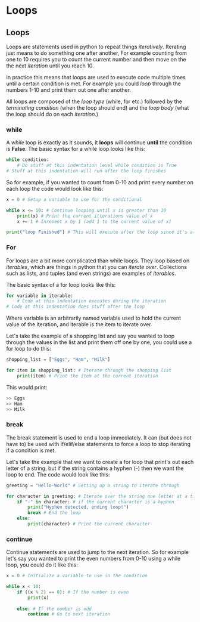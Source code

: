 # Loops



## Loops



Loops are statements used in python to repeat things *iteratively*. Iterating just means to do something one after another, For example counting from one to 10 requires you to count the current number and then move on the the next *iteration* until you reach 10. 

In practice this means that loops are used to execute code multiple times until a certain condition is met. For example you could *loop* through the numbers 1-10 and print them out one after another.

All loops are composed of the *loop type* (while, for etc.) followed by the *terminating condition* (when the loop should end) and the *loop body* (what the loop should do on each *iteration.*)



### while



A *while* loop is exactly as it sounds, it **loops** will continue **until** the condition is **False**. The basic syntax for a while loop looks like this: 

```python
while condition:
	# Do stuff at this indentation level while condition is True 
# Stuff at this indentation will run after the loop finishes
```



So for example, if you wanted to count from 0-10 and print every number on each loop the code would look like this:

```python
x = 0 # Setup a variable to use for the conditional

while x <= 10: # Continue looping until x is greater than 10
	print(x) # Print the current itterations value of x
	x += 1 # Inrement x by 1 (add 1 to the current value of x)

print("loop Finished") # This will execute after the loop since it's at a lower indentation level
```



### For



For loops are a bit more complicated than while loops. They loop based on *iterables*, which are things in python that you can *iterate over*. Collections such as lists, and tuples (and even strings) are examples of *iterables*.



The basic syntax of a for loop looks like this:



```python
for variable in iterable:
	# Code at this indentation executes during the iteration
# Code at this indentation does stuff after the loop
```



Where variable is an arbitrarily named variable used to hold the current value of the iteration, and iterable is the item to iterate over.



Let's take the example of a shopping list and say you wanted to loop through the values in the list and print them off one by one, you could use a for loop to do this:



```python
shopping_list = ["Eggs", "Ham", "Milk"]

for item in shopping_list: # Iterate through the shopping list
	print(item) # Print the item at the current iteration
```



This would print:



```python
>> Eggs
>> Ham
>> Milk
```



### break



The break statement is used to end a loop immediately. It can (but does not have to) be used with if/elif/else statements to force a loop to stop iterating if a condition is met.



Let's take the example that we want to create a for loop that print's out each letter of a string, but if the string contains a hyphen (-) then we want the loop to end. The code would look like this:

```python
greeting = "Hello-World" # Setting up a string to iterate through

for character in greeting: # Iterate over the string one letter at a time
	if "-" in character: # if the current character is a hyphen
		print("Hyphen detected, ending loop!")
		break # End the loop
	else:
		print(character) # Print the current character
```



### continue



Continue statements are used to jump to the next iteration. So for example let's say you wanted to print the even numbers from 0-10 using a while loop, you could do it like this:



```python
x = 0 # Initialize a variable to use in the condition

while x < 10:
	if ((x % 2) == 0): # If the number is even
		print(x)
		
	else: # If the number is odd
		continue # Go to next iteration
```

